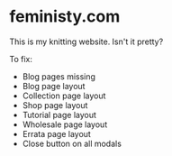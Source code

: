 feministy.com
=============

This is my knitting website. Isn't it pretty?

To fix:

* Blog pages missing
* Blog page layout
* Collection page layout
* Shop page layout
* Tutorial page layout
* Wholesale page layout
* Errata page layout
* Close button on all modals
